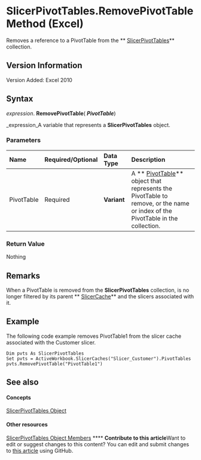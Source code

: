 
# SlicerPivotTables.RemovePivotTable Method (Excel)

Removes a reference to a PivotTable from the  ** [SlicerPivotTables](8302dc8a-3845-12b0-f88e-761f104f1dcc.md)** collection.


## Version Information

Version Added: Excel 2010 


## Syntax

 _expression_. **RemovePivotTable**( **_PivotTable_**)

 _expression_A variable that represents a  **SlicerPivotTables** object.


### Parameters



|**Name**|**Required/Optional**|**Data Type**|**Description**|
|:-----|:-----|:-----|:-----|
|PivotTable|Required| **Variant**|A  ** [PivotTable](a9c1d4a0-78a9-f9a6-6daf-91cb63e45842.md)** object that represents the PivotTable to remove, or the name or index of the PivotTable in the collection.|

### Return Value

Nothing


## Remarks

When a PivotTable is removed from the  **SlicerPivotTables** collection, is no longer filtered by its parent ** [SlicerCache](6e6533e3-0503-a1d3-9ecd-f7997233565f.md)** and the slicers associated with it.


## Example

The following code example removes PivotTable1 from the slicer cache associated with the Customer slicer.


```
Dim pvts As SlicerPivotTables 
Set pvts = ActiveWorkbook.SlicerCaches("Slicer_Customer").PivotTables 
pvts.RemovePivotTable("PivotTable1")
```


## See also


#### Concepts


 [SlicerPivotTables Object](8302dc8a-3845-12b0-f88e-761f104f1dcc.md)
#### Other resources


 [SlicerPivotTables Object Members](97660807-e5e8-dcdd-1338-5b89dff1e189.md)
****   **Contribute to this article**Want to edit or suggest changes to this content? You can edit and submit changes to  [this article](https://github.com/jhershey00/VBA_Excel_Test/OpenXMLCon/articles/ebc4cc53-c406-3ae4-06e7-094a1ba32af2.md) using GitHub.


